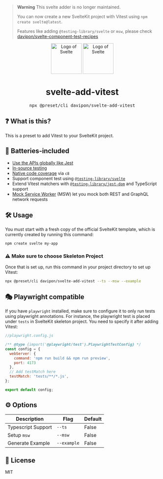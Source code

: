 > **Warning**
> This svelte adder is no longer maintained.
>
> You can now create a new SvelteKit project with Vitest using `npm create svelte@latest`.
> 
> Features like adding `@testing-library/svelte` or `msw`, please check [davipon/svelte-component-test-recipes](https://github.com/davipon/svelte-component-test-recipes)

<p align="center">
    <img width="100" src="https://avatars.githubusercontent.com/u/23617963?s=200&v=4" alt="Logo of Svelte"/>
    <img width="100" src="https://user-images.githubusercontent.com/11247099/145112184-a9ff6727-661c-439d-9ada-963124a281f7.png" alt="Logo of Svelte"/>
  <br />
</p>

<h1 align="center">svelte-add-vitest</h1>
<pre><div align="center">npx @preset/cli davipon/svelte-add-vitest</div></pre>

## ❓ What is this?

This is a preset to add Vitest to your SvelteKit project.

## 🔋 Batteries-included
- [Use the APIs globally like Jest](https://vitest.dev/config/#globals)
- [In-source testing](https://vitest.dev/guide/in-source.html)
- [Native code coverage](https://vitest.dev/guide/coverage.html) via `c8`
- Support component test using [`@testing-library/svelte`](https://github.com/testing-library/svelte-testing-library)
- Extend Vitest matchers with [`@testing-library/jest-dom`](https://github.com/testing-library/jest-dom) and TypeScript support
- [Mock Service Worker](https://mswjs.io) (MSW) let you mock both REST and GraphQL network requests

## 🛠 Usage

You must start with a fresh copy of the official SvelteKit template, which is currently created by running this command:

```bash
npm create svelte my-app
```

### ⚠️ Make sure to choose **Skeleton Project**

Once that is set up, run this command in your project directory to set up Vitest:

```bash
npx @preset/cli davipon/svelte-add-vitest --ts --msw --example
```

## 🎭 Playwright compatible
If you have `playwright` installed, make sure to configure it to only run tests using playwright annotations.
For instance, the playwright test is placed under `tests` in SvelteKit skeleton project. You need to specify it after adding Vitest:

```js
//playwright.config.js

/** @type {import('@playwright/test').PlaywrightTestConfig} */
const config = {
  webServer: {
    command: 'npm run build && npm run preview',
    port: 4173
  },
  // Add testMatch here
  testMatch: 'tests/**/*.js',
};

export default config;
```

## ⚙️ Options

| Description        | Flag        | Default |
| ------------------ | ----------- | ------- |
| Typescript Support | `--ts`      | False   |
| Setup `msw`        | `--msw`     | False   |
| Generate Example   | `--example` | False   |

## 📄 License

MIT